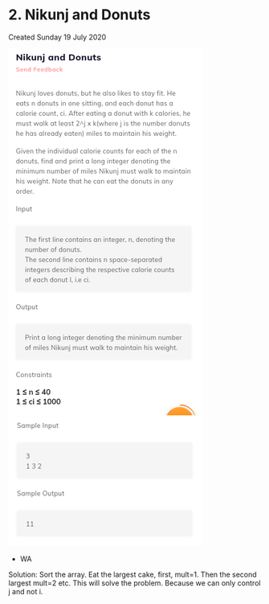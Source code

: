 # 2. Nikunj and Donuts

Created Sunday 19 July 2020

![](/assets/2._Nikunj_and_Donuts_-_40-image-1.png)![](/assets/2._Nikunj_and_Donuts_-_40-image-2.png)

- WA

Solution: Sort the array. Eat the largest cake, first, mult=1. Then the second largest mult=2 etc. This will solve the problem. Because we can only control j and not i.
